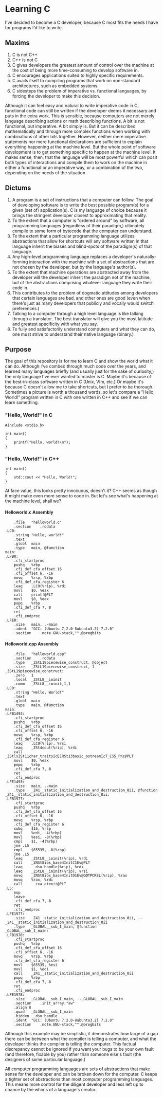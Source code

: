 # Learning C
I've decided to become a C developer, because C most fits the needs I have for programs I'd like to write.

## Maxims

1. C is not C++
1. C++ is not C
2. C gives developers the greatest amount of control over the machine at the cost of being more time-consuming to develop software in.
3. C encourages applications suited to highly specific requirements.
4. C avails itself to compiling programs that work on non-standard architectures, such as embedded systems.
5. C sidesteps the problem of imperative vs. functional languages, by forcing the developer to make this decision. 

Although it can feel easy and natural to write imperative code in C, functional code can still be written if the developer deems it necessary and puts in the extra work. This is sensible, because computers are not merely language describing actions or math describing functions. A bit is not functional, but imperative. A bit simply is. But it can be described mathematically and through more complex functions when working with combinations of other bits together. However, neither mere imperative statements nor mere functional declarations are sufficient to explain everything happening at the machine level. But the whole point of software development is to get something specific to happen at the machine level. It makes sense, then, that the language will be most powerful which can posit both types of interactions and compile them to work on the machine in either a functional or an imperative way, or a combination of the two, depending on the needs of the situation. 

 
## Dictums

1. A program is a set of instructions that a computer can follow. The goal of developing software is to write the best possible program(s) for a given (set of) application(s). C is my language of choice because it brings the stringent developer closest to approximating that reality.
2. To the extent that a computer is "ordered around" by software, all programming languages (regardless of their paradigm,) ultimately compile to some form of bytecode that the computer can understand.
3. To the extent that a particular programming language utilizes abstractions that allow for shortcuts will any software written in that language inherit the biases and blind-spots of the paradigm(s) of that language.
4. Any high-level programming language replaces a developer's naturally-forming interaction with the machine with a set of abstractions that are not chosen by the developer, but by the language's author(s).
5. To the extent that machine operations are abstracted away from the developer will the developer inherit the paradigm not of the machine, but of the abstractions comprising whatever language they write their code in.
6. This contributes to the problem of dogmatic attitudes among developers that certain languages are bad, and other ones are good (even when there's just as many developers that publicly and vocally would switch preferences.)
7. Talking to a computer through a high level language is like talking through a translator. The best translator will give you the most latitude and greatest specificity with what you say. 
8. To fully and satisfactorily understand computers and what they can do, one must strive to understand their native language (binary.)

## Purpose

The goal of this repository is for me to learn C and show the world what it can do. Although I've combed through much code over the years, and learned many languages briefly (and usually just for the sake of curiosity,) the only language I've ever wanted to master is C. Maybe it's because of the best-in-class software written in C (Unix, VIm, etc.) Or maybe it's because C doesn't allow me to take shortcuts, but I prefer to be thorough. Sometimes a picture is worth a thousand words, so let's compare a "Hello, World!" program written in C with one written in C++ and see if we can learn something.

### "Hello, World!" in C

```
#include <stdio.h>

int main()
{
    printf("Hello, world!\n");   
}
```

### "Hello, World!" in C++

```
int main() 
{
    std::cout << "Hello, World!";
}
```

At face value, this looks pretty innocuous, doesn't it? C++ seems as though it might make even more sense to code in. But let's see what's happening at the machine level, shall we?

#### Helloworld.c Assembly

```
	.file	"helloworld.c"
	.section	.rodata
.LC0:
	.string	"Hello, world!"
	.text
	.globl	main
	.type	main, @function
main:
.LFB0:
	.cfi_startproc
	pushq	%rbp
	.cfi_def_cfa_offset 16
	.cfi_offset 6, -16
	movq	%rsp, %rbp
	.cfi_def_cfa_register 6
	leaq	.LC0(%rip), %rdi
	movl	$0, %eax
	call	printf@PLT
	movl	$0, %eax
	popq	%rbp
	.cfi_def_cfa 7, 8
	ret
	.cfi_endproc
.LFE0:
	.size	main, .-main
	.ident	"GCC: (Ubuntu 7.2.0-8ubuntu3.2) 7.2.0"
	.section	.note.GNU-stack,"",@progbits
```

#### Helloworld.cpp Assembly

```
	.file	"helloworld.cpp"
	.section	.rodata
	.type	_ZStL19piecewise_construct, @object
	.size	_ZStL19piecewise_construct, 1
_ZStL19piecewise_construct:
	.zero	1
	.local	_ZStL8__ioinit
	.comm	_ZStL8__ioinit,1,1
.LC0:
	.string	"Hello, World!"
	.text
	.globl	main
	.type	main, @function
main:
.LFB1493:
	.cfi_startproc
	pushq	%rbp
	.cfi_def_cfa_offset 16
	.cfi_offset 6, -16
	movq	%rsp, %rbp
	.cfi_def_cfa_register 6
	leaq	.LC0(%rip), %rsi
	leaq	_ZSt4cout(%rip), %rdi
	call	_ZStlsISt11char_traitsIcEERSt13basic_ostreamIcT_ES5_PKc@PLT
	movl	$0, %eax
	popq	%rbp
	.cfi_def_cfa 7, 8
	ret
	.cfi_endproc
.LFE1493:
	.size	main, .-main
	.type	_Z41__static_initialization_and_destruction_0ii, @function
_Z41__static_initialization_and_destruction_0ii:
.LFB1977:
	.cfi_startproc
	pushq	%rbp
	.cfi_def_cfa_offset 16
	.cfi_offset 6, -16
	movq	%rsp, %rbp
	.cfi_def_cfa_register 6
	subq	$16, %rsp
	movl	%edi, -4(%rbp)
	movl	%esi, -8(%rbp)
	cmpl	$1, -4(%rbp)
	jne	.L5
	cmpl	$65535, -8(%rbp)
	jne	.L5
	leaq	_ZStL8__ioinit(%rip), %rdi
	call	_ZNSt8ios_base4InitC1Ev@PLT
	leaq	__dso_handle(%rip), %rdx
	leaq	_ZStL8__ioinit(%rip), %rsi
	movq	_ZNSt8ios_base4InitD1Ev@GOTPCREL(%rip), %rax
	movq	%rax, %rdi
	call	__cxa_atexit@PLT
.L5:
	nop
	leave
	.cfi_def_cfa 7, 8
	ret
	.cfi_endproc
.LFE1977:
	.size	_Z41__static_initialization_and_destruction_0ii, .-_Z41__static_initialization_and_destruction_0ii
	.type	_GLOBAL__sub_I_main, @function
_GLOBAL__sub_I_main:
.LFB1978:
	.cfi_startproc
	pushq	%rbp
	.cfi_def_cfa_offset 16
	.cfi_offset 6, -16
	movq	%rsp, %rbp
	.cfi_def_cfa_register 6
	movl	$65535, %esi
	movl	$1, %edi
	call	_Z41__static_initialization_and_destruction_0ii
	popq	%rbp
	.cfi_def_cfa 7, 8
	ret
	.cfi_endproc
.LFE1978:
	.size	_GLOBAL__sub_I_main, .-_GLOBAL__sub_I_main
	.section	.init_array,"aw"
	.align 8
	.quad	_GLOBAL__sub_I_main
	.hidden	__dso_handle
	.ident	"GCC: (Ubuntu 7.2.0-8ubuntu3.2) 7.2.0"
	.section	.note.GNU-stack,"",@progbits
```

Although this example may be simplistic, it demonstrates how large of a gap there can be between what the compiler is telling a computer, and what the developer thinks the compiler is telling the computer. This factual discrepancy cannot be ignored if you want your bugs to be your own fault (and therefore, fixable by you) rather than someone else's fault (the designers of some particular language.)

All computer programming languages are sets of abstractions that make sense for the developer and can be broken down for the computer. C keeps a tighter set of abstractions than most computer programming languages. This means more control for the diligent developer and less left up to chance by the whims of a language's creator.
